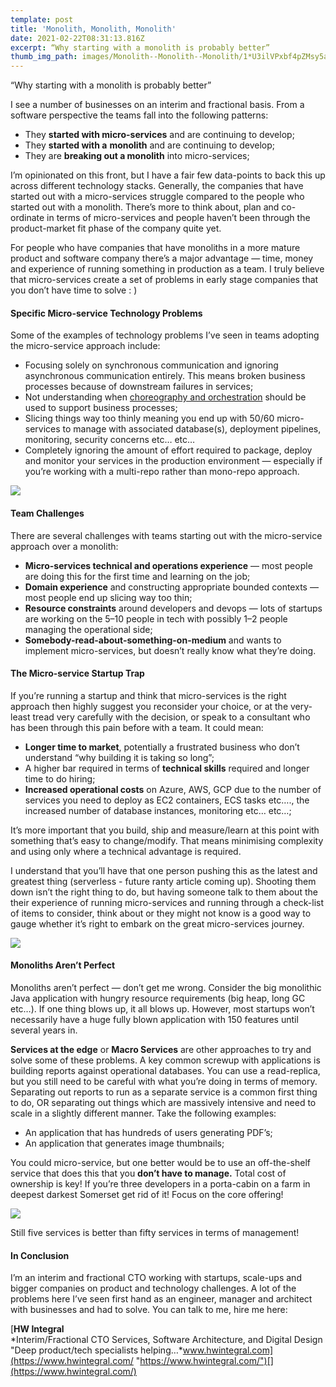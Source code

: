 ```yaml
---
template: post
title: 'Monolith, Monolith, Monolith'
date: 2021-02-22T08:31:13.816Z
excerpt: “Why starting with a monolith is probably better”
thumb_img_path: images/Monolith--Monolith--Monolith/1*U3ilVPxbf4pZMsy5a0lAkw.jpeg
---
```

“Why starting with a monolith is probably better”

I see a number of businesses on an interim and fractional basis. From a software perspective the teams fall into the following patterns:

*   They **started with micro-services** and are continuing to develop;
*   They **started with a** **monolith** and are continuing to develop;
*   They are **breaking out a monolith** into micro-services;

I’m opinionated on this front, but I have a fair few data-points to back this up across different technology stacks. Generally, the companies that have started out with a micro-services struggle compared to the people who started out with a monolith. There’s more to think about, plan and co-ordinate in terms of micro-services and people haven’t been through the product-market fit phase of the company quite yet.

For people who have companies that have monoliths in a more mature product and software company there’s a major advantage — time, money and experience of running something in production as a team. I truly believe that micro-services create a set of problems in early stage companies that you don’t have time to solve : )

#### Specific Micro-service Technology Problems

Some of the examples of technology problems I’ve seen in teams adopting the micro-service approach include:

*   Focusing solely on synchronous communication and ignoring asynchronous communication entirely. This means broken business processes because of downstream failures in services;
*   Not understanding when [choreography and orchestration](https://solace.com/blog/microservices-choreography-vs-orchestration/) should be used to support business processes;
*   Slicing things way too thinly meaning you end up with 50/60 micro-services to manage with associated database(s), deployment pipelines, monitoring, security concerns etc… etc…
*   Completely ignoring the amount of effort required to package, deploy and monitor your services in the production environment — especially if you’re working with a multi-repo rather than mono-repo approach.

![](/images/Monolith--Monolith--Monolith/1*U3ilVPxbf4pZMsy5a0lAkw.jpeg)

#### Team Challenges

There are several challenges with teams starting out with the micro-service approach over a monolith:

*   **Micro-services technical and operations experience** — most people are doing this for the first time and learning on the job;
*   **Domain experience** and constructing appropriate bounded contexts — most people end up slicing way too thin;
*   **Resource constraints** around developers and devops — lots of startups are working on the 5–10 people in tech with possibly 1–2 people managing the operational side;
*   **Somebody-read-about-something-on-medium** and wants to implement micro-services, but doesn’t really know what they’re doing.

#### The Micro-service Startup Trap

If you’re running a startup and think that micro-services is the right approach then highly suggest you reconsider your choice, or at the very-least tread very carefully with the decision, or speak to a consultant who has been through this pain before with a team. It could mean:

*   **Longer time to market**, potentially a frustrated business who don’t understand “why building it is taking so long”;
*   A higher bar required in terms of **technical skills** required and longer time to do hiring;
*   **Increased operational costs** on Azure, AWS, GCP due to the number of services you need to deploy as EC2 containers, ECS tasks etc…., the increased number of database instances, monitoring etc… etc…;

It’s more important that you build, ship and measure/learn at this point with something that’s easy to change/modify. That means minimising complexity and using only where a technical advantage is required.

I understand that you’ll have that one person pushing this as the latest and greatest thing (serverless - future ranty article coming up). Shooting them down isn’t the right thing to do, but having someone talk to them about the their experience of running micro-services and running through a check-list of items to consider, think about or they might not know is a good way to gauge whether it’s right to embark on the great micro-services journey.

![](/images/Monolith--Monolith--Monolith/1*yMpyfD2-m7rMpbeTLP4DTQ.png)

#### Monoliths Aren’t Perfect

Monoliths aren’t perfect — don’t get me wrong. Consider the big monolithic Java application with hungry resource requirements (big heap, long GC etc…). If one thing blows up, it all blows up. However, most startups won’t necessarily have a huge fully blown application with 150 features until several years in.

**Services at the edge** or **Macro Services** are other approaches to try and solve some of these problems. A key common screwup with applications is building reports against operational databases. You can use a read-replica, but you still need to be careful with what you’re doing in terms of memory. Separating out reports to run as a separate service is a common first thing to do, OR separating out things which are massively intensive and need to scale in a slightly different manner. Take the following examples:

*   An application that has hundreds of users generating PDF’s;
*   An application that generates image thumbnails;

You could micro-service, but one better would be to use an off-the-shelf service that does this that you **don’t have to manage.** Total cost of ownership is key! If you’re three developers in a porta-cabin on a farm in deepest darkest Somerset get rid of it! Focus on the core offering!

![](/images/Monolith--Monolith--Monolith/1*XDYHpCqrl4keyYHu3kM04A.png)

Still five services is better than fifty services in terms of management!

#### **In Conclusion**

I’m an interim and fractional CTO working with startups, scale-ups and bigger companies on product and technology challenges. A lot of the problems here I’ve seen first hand as an engineer, manager and architect with businesses and had to solve. You can talk to me, hire me here:

[**HW Integral**  
*Interim/Fractional CTO Services, Software Architecture, and Digital Design "Deep product/tech specialists helping…*www.hwintegral.com](https://www.hwintegral.com/ "https://www.hwintegral.com/")[](https://www.hwintegral.com/)
